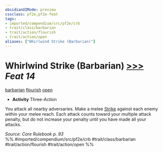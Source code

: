 ```yaml
---
obsidianUIMode: preview
cssclass: pf2e,pf2e-feat
tags:
- imported/compendium/src/pf2e/crb
- trait/class/barbarian
- trait/action/flourish
- trait/action/open
aliases: ["Whirlwind Strike (Barbarian)"]
---
```

# Whirlwind Strike (Barbarian)  [>>>](chapter-9-playing-the-game.md#Actions "Three-Action") *Feat 14*  
[barbarian](rules/traits/barbarian.md)  [flourish](flourish.md)  [open](open.md)  

- **Activity** Three-Action

You attack all nearby adversaries. Make a melee [Strike](strike.md) against each enemy within your melee reach. Each attack counts toward your multiple attack penalty, but do not increase your penalty until you have made all your attacks.

*Source: Core Rulebook p. 93*  
%% #imported/compendium/src/pf2e/crb #trait/class/barbarian #trait/action/flourish #trait/action/open %%